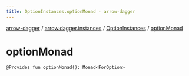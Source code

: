 ```yaml
---
title: OptionInstances.optionMonad - arrow-dagger
---
```


[arrow-dagger](../../index.html) / [arrow.dagger.instances](../index.html) / [OptionInstances](index.html) / [optionMonad](./option-monad.html)

# optionMonad

`@Provides fun optionMonad(): Monad<ForOption>`
